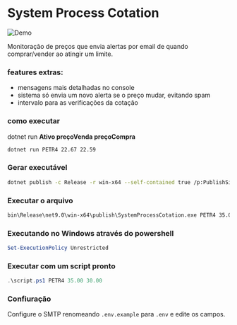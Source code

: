 # System Process Cotation

![Demo](assets/demo.gif)

Monitoração de preços que envia alertas por email de quando comprar/vender ao atingir um limite.

### features extras:
+ mensagens mais detalhadas no console
+ sistema só envia um novo alerta se o preço mudar, evitando spam
+ intervalo para as verificações da cotação

### como executar
dotnet run **Ativo preçoVenda preçoCompra**

```bash
dotnet run PETR4 22.67 22.59
```

### Gerar executável
```bash
dotnet publish -c Release -r win-x64 --self-contained true /p:PublishSingleFile=true
```

### Executar o arquivo
```bash
bin\Release\net9.0\win-x64\publish\SystemProcessCotation.exe PETR4 35.00 30.00
``` 

### Executando no Windows através do powershell
```powershell
Set-ExecutionPolicy Unrestricted
``` 

### Executar com um script pronto
```powershell
.\script.ps1 PETR4 35.00 30.00
``` 

### Confiuração

Configure o SMTP renomeando `.env.example` para `.env` e edite os campos.
